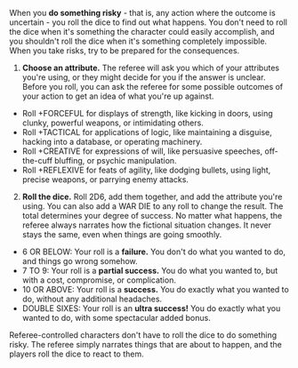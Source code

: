When you **do something risky** - that is, any action where the outcome is uncertain - you roll the dice to find out what happens. You don't need to roll the dice when it's something the character could easily accomplish, and you shouldn't roll the dice when it's something completely impossible. When you take risks, try to be prepared for the consequences.

1. **Choose an attribute.**
The referee will ask you which of your attributes you're using, or they might decide for you if the answer is unclear. Before you roll, you can ask the referee for some possible outcomes of your action to get an idea of what you're up against.
- Roll +FORCEFUL for displays of strength, like kicking in doors, using clunky, powerful weapons, or intimidating others.
- Roll +TACTICAL for applications of logic, like maintaining a disguise, hacking into a database, or operating machinery.
- Roll +CREATIVE for expressions of will, like persuasive speeches, off- the-cuff bluffing, or psychic manipulation.
- Roll +REFLEXIVE for feats of agility, like dodging bullets, using light, precise weapons, or parrying enemy attacks.

2. **Roll the dice.**
Roll 2D6, add them together, and add the attribute you're using. You can also add a WAR DIE to any roll to change the result. The total determines your degree of success. No matter what happens, the referee always narrates how the fictional situation changes. It never stays the same, even when things are going smoothly.
- 6 OR BELOW: Your roll is a **failure.** You don't do what you wanted to do, and things go wrong somehow.
- 7 TO 9: Your roll is a **partial success.** You do what you wanted to, but with a cost, compromise, or complication.
- 10 OR ABOVE: Your roll is a **success.** You do exactly what you wanted to do, without any additional headaches.
- DOUBLE SIXES: Your roll is an **ultra success!** You do exactly what you wanted to do, with some spectacular added bonus.

Referee-controlled characters don't have to roll the dice to do something risky. The referee simply narrates things that are about to happen, and the players roll the dice to react to them.